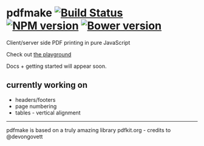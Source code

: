 pdfmake [![Build Status](https://travis-ci.org/bpampuch/pdfmake.png?branch=master)](https://travis-ci.org/bpampuch/pdfmake) [![NPM version](https://badge.fury.io/js/pdfmake.png)](http://badge.fury.io/js/pdfmake) [![Bower version](https://badge.fury.io/bo/pdfmake.png)](http://badge.fury.io/bo/pdfmake)
=======

Client/server side PDF printing in pure JavaScript

Check out [the playground](http://bpampuch.github.io/pdfmake/playground.html)

Docs + getting started will appear soon.


## currently working on

* headers/footers
* page numbering
* tables - vertical alignment


-------



pdfmake is based on a truly amazing library pdfkit.org - credits to @devongovett
